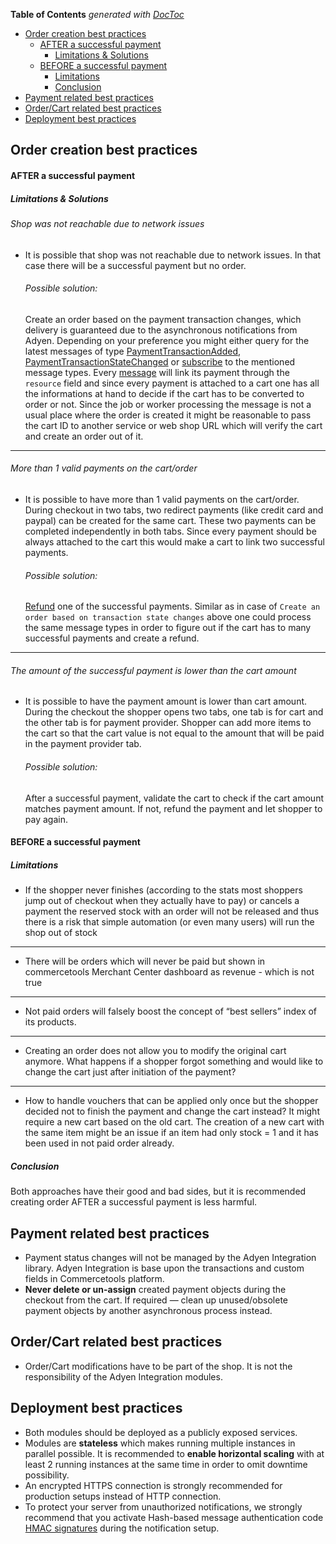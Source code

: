 <!-- START doctoc generated TOC please keep comment here to allow auto update -->
<!-- DON'T EDIT THIS SECTION, INSTEAD RE-RUN doctoc TO UPDATE -->
**Table of Contents**  *generated with [DocToc](https://github.com/thlorenz/doctoc)*

- [Order creation best practices](#order-creation-best-practices)
    - [AFTER a successful payment](#after-a-successful-payment)
      - [Limitations & Solutions](#limitations--solutions)
    - [BEFORE a successful payment](#before-a-successful-payment)
      - [Limitations](#limitations)
      - [Conclusion](#conclusion)
- [Payment related best practices](#payment-related-best-practices)
- [Order/Cart related best practices](#ordercart-related-best-practices)
- [Deployment best practices](#deployment-best-practices)

<!-- END doctoc generated TOC please keep comment here to allow auto update -->

## Order creation best practices
#### AFTER a successful payment
##### Limitations & Solutions

###### Shop was not reachable due to network issues
- It is possible that shop was not reachable due to network issues. In that case there will be a successful payment but no order.

  ###### Possible solution:
  Create an order based on the payment transaction changes, which delivery is guaranteed due to the asynchronous notifications from Adyen. Depending on your preference you might either query for the latest messages of type [PaymentTransactionAdded](https://docs.commercetools.com/api/message-types#paymenttransactionadded-message), [PaymentTransactionStateChanged](https://docs.commercetools.com/api/message-types#paymenttransactionstatechanged-message) or [subscribe](https://docs.commercetools.com/api/projects/subscriptions#create-a-subscription) to the mentioned message types. Every [message](https://docs.commercetools.com/api/message-types#message) will link its payment through the `resource` field and since every payment is attached to a cart one has all the informations at hand to decide if the cart has to be converted to order or not. Since the job or worker processing the message is not a usual place where the order is created it might be reasonable to pass the cart ID to another service or web shop URL which will verify the cart and create an order out of it.

------  
###### More than 1 valid payments on the cart/order
- It is possible to have more than 1 valid payments on the cart/order. During checkout in two tabs, two redirect payments
(like credit card and paypal) can be created for the same cart. These two payments can be completed independently in both tabs.
 Since every payment should be always attached to the cart this would make a cart to link two successful payments.
  ###### Possible solution:
  [Refund](https://github.com/commercetools/commercetools-adyen-integration/blob/master/extension/docs/Refund.md) one of the successful payments. Similar as in case of `Create an order based on transaction state changes` above one could process the same message types in order to figure out if the cart has to many successful payments and create a refund. 

------  
###### The amount of the successful payment is lower than the cart amount
- It is possible to have the payment amount is lower than cart amount. During the checkout the shopper opens two tabs, one tab is for cart and
the other tab is for payment provider. Shopper can add more items to the cart so that the cart value is not equal to the 
amount that will be paid in the payment provider tab.

  ###### Possible solution:
  After a successful payment, validate the cart to check if the cart amount matches payment amount. 
  If not, refund the payment and let shopper to pay again.

#### BEFORE a successful payment
##### Limitations
- If the shopper never finishes (according to the stats most shoppers jump out of checkout when they actually have to pay) or cancels a payment the reserved stock with an order will not be released and thus there is a risk that simple automation (or even many users) will run the shop out of stock
------  
- There will be orders which will never be paid but shown in commercetools Merchant Center dashboard as revenue - which is not true
------  
- Not paid orders will falsely boost the concept of “best sellers” index of its products.
------  
- Creating an order does not allow you to modify the original cart anymore. What happens if a shopper forgot something and would like to change the cart just after initiation of the payment?
------  
- How to handle vouchers that can be applied only once but the shopper decided not to finish the payment and change the cart instead? It might require a new cart based on the old cart. The creation of a new cart with the same item might be an issue if an item had only stock = 1 and it has been used in not paid order already.

##### Conclusion
Both approaches have their good and bad sides, but it is recommended creating order AFTER a successful payment is less harmful.

## Payment related best practices

- Payment status changes will not be managed by the Adyen Integration library. Adyen Integration is base upon the 
transactions and custom fields in Commercetools platform.
- **Never delete or un-assign** created payment objects during the checkout from the cart. 
If required — clean up unused/obsolete payment objects by another asynchronous process instead.

## Order/Cart related best practices

- Order/Cart modifications have to be part of the shop. It is not the responsibility of the Adyen Integration modules.

## Deployment best practices

- Both modules should be deployed as a publicly exposed services.
- Modules are **stateless** which makes running multiple instances in parallel possible. It is recommended to **enable horizontal scaling** with at least 2 running instances at the same time in order to omit downtime possibility.
- An encrypted HTTPS connection is strongly recommended for production setups instead of HTTP connection.
- To protect your server from unauthorized notifications, we strongly recommend that you activate Hash-based message authentication code [HMAC signatures](../notification/docs/IntegrationGuide.md#step-1-set-up-notification-webhook-and-generate-hmac-signature) during the notification setup.
